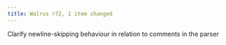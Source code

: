 ```yaml
---
title: Walrus r72, 1 item changed
---
```


Clarify newline-skipping behaviour in relation to comments in the parser
